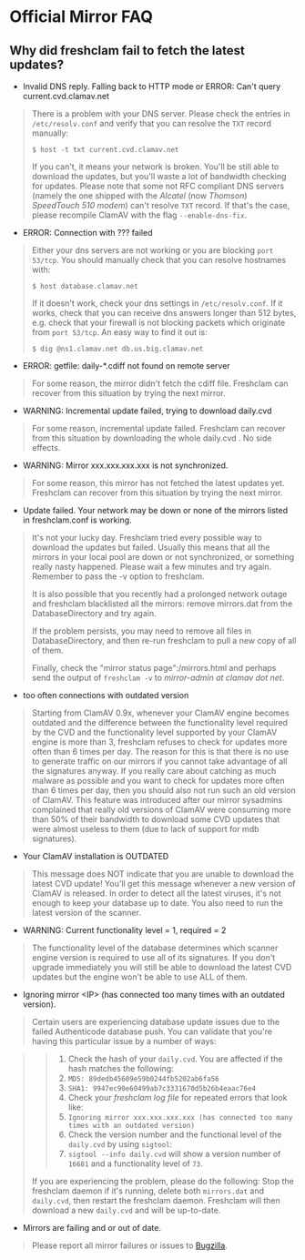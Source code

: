 # Official Mirror FAQ

## Why did freshclam fail to fetch the latest updates?

* Invalid DNS reply. Falling back to HTTP mode or ERROR: Can't query current.cvd.clamav.net  

>There is a problem with your DNS server. Please check the entries in `/etc/resolv.conf` and verify that you can resolve the `TXT` record manually:
>
>`$ host -t txt current.cvd.clamav.net`
>
>If you can't, it means your network is broken. You'll be still able to download the updates, but you'll waste a lot of bandwidth checking for updates. Please note that some not RFC compliant DNS servers (namely the one shipped with the *Alcatel* (now *Thomson*) *SpeedTouch 510 modem*) can't resolve `TXT` record. If that's the case, please recompile ClamAV with the flag `--enable-dns-fix`.

* ERROR: Connection with ??? failed

>Either your dns servers are not working or you are blocking `port 53/tcp`. You should manually check that you can resolve hostnames with:
>
>`$ host database.clamav.net`
>
>If it doesn't work, check your dns settings in `/etc/resolv.conf`. If it works, check that you can receive dns answers longer than 512 bytes, e.g. check that your firewall is not blocking packets which originate from `port 53/tcp`. An easy way to find it out is:
>
>`$ dig @ns1.clamav.net db.us.big.clamav.net`

* ERROR: getfile: daily-\*.cdiff not found on remote server

>For some reason, the mirror didn't fetch the cdiff file. Freshclam can recover from this situation by trying the next mirror.

* WARNING: Incremental update failed, trying to download daily.cvd  

>For some reason, incremental update failed. Freshclam can recover from this situation by downloading the whole daily.cvd . No side effects.

* WARNING: Mirror xxx.xxx.xxx.xxx is not synchronized.

>For some reason, this mirror has not fetched the latest updates yet. Freshclam can recover from this situation by trying the next mirror.

* Update failed. Your network may be down or none of the mirrors listed in freshclam.conf is working.

>It's not your lucky day. Freshclam tried every possible way to download the updates but failed. Usually this means that all the mirrors in your local pool are down or not synchronized, or something really nasty happened. Please wait a few minutes and try again. Remember to pass the -v option to freshclam.
>
>It is also possible that you recently had a prolonged network outage and freshclam blacklisted all the mirrors: remove mirrors.dat from the DatabaseDirectory and try again.
>
>If the problem persists, you may need to remove all files in DatabaseDirectory, and then re-run freshclam to pull a new copy of all of them. 
>
>Finally, check the "mirror status page":/mirrors.html and perhaps send the output of `freshclam -v` to *mirror-admin at clamav dot net*.

* too often connections with outdated version

>Starting from ClamAV 0.9x, whenever your ClamAV engine becomes outdated and the difference between the functionality level required by the CVD and the functionality level supported by your ClamAV engine is more than 3, freshclam refuses to check for updates more often than 6 times per day. The reason for this is that there is no use to generate traffic on our mirrors if you cannot take advantage of all the signatures anyway. If you really care about catching as much malware as possible and you want to check for updates more often than 6 times per day, then you should also not run such an old version of ClamAV. This feature was introduced after our mirror sysadmins complained that really old versions of ClamAV were consuming more than 50% of their bandwidth to download some CVD updates that were almost useless to them (due to lack of support for mdb signatures).

* Your ClamAV installation is OUTDATED

>This message does NOT indicate that you are unable to download the latest CVD update! You'll get this message whenever a new version of ClamAV is released. In order to detect all the latest viruses, it's not enough to keep your database up to date. You also need to run the latest version of the scanner. 

* WARNING: Current functionality level = 1, required = 2

>The functionality level of the database determines which scanner engine version is required to use all of its signatures. If you don't upgrade immediately you will still be able to download the latest CVD updates but the engine won't be able to use ALL of them.

* Ignoring mirror &lt;IP&gt; (has connected too many times with an outdated version). 

>Certain users are experiencing database update issues due to the failed Authenticode database push. You can validate that you're having this particular issue by a number of ways:

>>1. Check the hash of your `daily.cvd`. You are affected if the hash matches the following:
>>2. `MD5: 89dedb45609e59b0244fb5202ab6fa56`
>>3. `SHA1: 9947ec90e60499ab7c3331670d5b26b4eaac76e4`
>>4. Check your *freshclam log file* for repeated errors that look like:
>>5. `Ignoring mirror xxx.xxx.xxx.xxx (has connected too many times with an outdated version)`
>>6. Check the version number and the functional level of the `daily.cvd` by using `sigtool`:
>>7. `sigtool --info daily.cvd` will show a version number of `16681` and a functionality level of `73`.
>
>If you are experiencing the problem, please do the following:  Stop the freshclam daemon if it's running, delete both `mirrors.dat` and `daily.cvd`, then restart the freshclam daemon. Freshclam will then download a new `daily.cvd` and will be up-to-date.

*  Mirrors are failing and or out of date.

>Please report all mirror failures or issues to [Bugzilla](https://bugzilla.clamav.net/buglist.cgi?component=Mirror&product=Mirror%20Issues).

